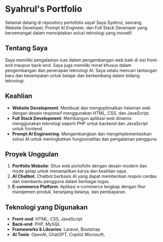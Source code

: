 # Syahrul's Portfolio

Selamat datang di repository portofolio saya! Saya Syahrul, seorang Website Developer, Prompt AI Engineer, dan Full Stack Developer yang bersemangat dalam menciptakan solusi teknologi yang inovatif.

## Tentang Saya

Saya memiliki pengalaman luas dalam pengembangan web baik di sisi front-end maupun back-end. Saya juga memiliki minat khusus dalam pengembangan dan penerapan teknologi AI. Saya selalu mencari tantangan baru dan kesempatan untuk belajar dan berkembang dalam bidang teknologi.

## Keahlian

- **Website Development**: Membuat dan mengoptimalkan halaman web dengan desain responsif menggunakan HTML, CSS, dan JavaScript.
- **Full Stack Development**: Membangun aplikasi web dinamis menggunakan teknologi seperti PHP untuk backend dan JavaScript untuk frontend.
- **Prompt AI Engineering**: Mengembangkan dan mengimplementasikan solusi AI untuk meningkatkan fungsionalitas dan pengalaman pengguna.

## Proyek Unggulan

1. **Portfolio Website**: Situs web portofolio dengan desain modern dan mode gelap untuk menampilkan karya dan keahlian saya.
2. **AI Chatbot**: Chatbot berbasis AI yang dapat memberikan respon cerdas dan membantu pengguna dalam berbagai tugas.
3. **E-commerce Platform**: Aplikasi e-commerce lengkap dengan fitur manajemen produk, keranjang belanja, dan pembayaran.

## Teknologi yang Digunakan

- **Front-end**: HTML, CSS, JavaScript
- **Back-end**: PHP, MySQL
- **Frameworks & Libraries**: Laravel, Bootstrap
- **AI Tools**: OpenAI, ChatGPT, Copilot Microsoft, 
